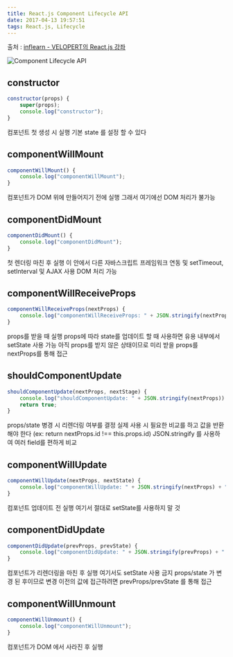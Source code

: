 ```yaml
---
title: React.js Component Lifecycle API
date: 2017-04-13 19:57:51
tags: React.js, Lifecycle
---
```


출처 : [inflearn - VELOPERT의 React.js 강좌](https://velopert.com/1130)

![Component Lifecycle API](https://www.inflearn.com/wp-content/uploads/Screenshot-from-2016-12-10-00-21-26-1.png)

## constructor
```js
constructor(props) {
    super(props);
    console.log("constructor");
}
```
컴포넌트 첫 생성 시 실행
기본 state 를 설정 할 수 있다


## componentWillMount
```js
componentWillMount() {
    console.log("componentWillMount");
}
```
컴포넌트가 DOM 위에 만들어지기 전에 실행
그래서 여기에선 DOM 처리가 불가능


## componentDidMount
```js
componentDidMount() {
    console.log("componentDidMount");
}
```
첫 렌더링 마친 후 실행
이 안에서 다른 자바스크립트 프레임워크 연동 및 setTimeout, setInterval 및 AJAX 사용
DOM 처리 가능


## componentWillReceiveProps
```js
componentWillReceiveProps(nextProps) {
    console.log("componentWillReceiveProps: " + JSON.stringify(nextProps));
}
```
props를 받을 때 실행
props에 따라 state를 업데이트 할 때 사용하면 유용
내부에서 setState 사용 가능
아직 props를 받지 않은 상태이므로 미리 받을 props를 nextProps를 통해 접근


## shouldComponentUpdate
```js
shouldComponentUpdate(nextProps, nextStage) {
    console.log("shouldComponentUpdate: " + JSON.stringify(nextProps)) + " " + JSON. stringify(nextState);
    return true;
}
```
props/state 병경 시 리렌더링 여부를 결정
실제 사용 시 필요한 비교를 하고 값을 반환해야 한다
(ex: return nextProps.id !== this.props.id)
JSON.stringify 를 사용하여 여러 field를 편하게 비교


## componentWillUpdate
```js
componentWillUpdate(nextProps, nextState) {
    console.log("componentWillUpdate: " + JSON.stringify(nextProps) + " " + JSON.stringify(nextState));
}
```
컴포넌트 업데이트 전 실행
여기서 절대로 setState를 사용하지 말 것


## componentDidUpdate
```js
componentDidUpdate(prevProps, prevState) {
    console.log("componentDidUpdate: " + JSON.stringify(prevProps) + " " + JSON.stringify(prevState));
}
```
컴포넌트가 리렌더링을 마친 후 실행
여기서도 setState 사용 금지
props/state 가 변경 된 후이므로 변경 이전의 값에 접근하려면 prevProps/prevState 를 통해 접근


## componentWillUnmount
```js
componentWillUnmount() {
    console.log("componentWillUnmount");
}
```
컴포넌트가 DOM 에서 사라진 후 실행